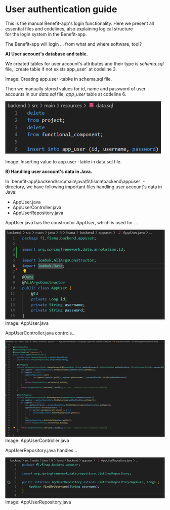 # User authentication guide

This is the manual Benefit-app's login functionality.
Here we present all essential files and codelines, 
also explaining logical structure  
for the login system in the Benefit-app.

The Benefit-app will login ... from what and where software, tool?

**A) User account's database and table.** 

We created tables for user account's attributes
and their type is *schema.sql* file, 
´create table if not exists app_user´ at codeline 3.

Image: Creating app.user -tabke in schema.sql file.

Then we manually stored values for id, name 
and password of user accounts in our *data.sql* 
file, *app_user* table at codeline 6.

![app user table in the data sql-file](img/images_for_manuals/data_sql_app_user_table.png)

Image: Inserting value to app.user -table in data.sql file.

**B) Handling user account's data in Java.**

In ´benefit-app\backend\src\main\java\fi\fisma\backend\appuser´ -directory,
we have following important files handling user account's data in Java:

* AppUser.java
* AppUserController.java
* AppUserRepository.java

AppUser.java has the constructor *AppUser*, which is used for ...

![img.png](img/images_for_manuals/Java_AppUser_constructor.png)
Image: AppUser.java

AppUserController.java controls...

![img.png](img/images_for_manuals/Java_AppUserController.png)
Image: AppUserController.java

AppUserRepository.java handles...

![img.png](img/images_for_manuals/Java_AppUserRepository.png)
Image: AppUserRepository.java


